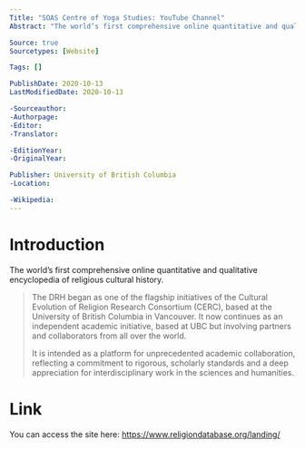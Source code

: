 ```yaml
---
Title: "SOAS Centre of Yoga Studies: YouTube Channel"
Abstract: "The world’s first comprehensive online quantitative and qualitative encyclopedia of religious cultural history."

Source: true
Sourcetypes: [Website]

Tags: []

PublishDate: 2020-10-13
LastModifiedDate: 2020-10-13

-Sourceauthor:
-Authorpage:
-Editor:
-Translator:

-EditionYear:
-OriginalYear:

Publisher: University of British Columbia
-Location:

-Wikipedia:
---
```

# Introduction
The world’s first comprehensive online quantitative and qualitative encyclopedia of religious cultural history.

>The DRH began as one of the flagship initiatives of the Cultural Evolution of Religion Research Consortium (CERC), based at the University of British Columbia in Vancouver. It now continues as an independent academic initiative, based at UBC but involving partners and collaborators from all over the world.
>
>It is intended as a platform for unprecedented academic collaboration, reflecting a commitment to rigorous, scholarly standards and a deep appreciation for interdisciplinary work in the sciences and humanities.

# Link
You can access the site here: https://www.religiondatabase.org/landing/